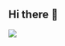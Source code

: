 ## Hi there 👋
![](https://komarev.com/ghpvc/?username=PardoDeveloper&color=blueviolet&style=for-the-badge)

